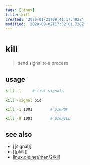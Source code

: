 ```yaml
---
tags: [linux]
title: kill
created: '2020-01-21T09:41:17.492Z'
modified: '2020-09-02T17:52:01.728Z'
---
```


# kill

> send signal to a process 

## usage
```sh
kill -l     # list signals

kill -signal pid

kill -1 1001        # SIGHUP

kill -9 1001        # SIGKILL
```
## see also
- [[signal]]
- [[pkill]]
- [linux.die.net/man/2/kill](https://linux.die.net/man/2/kill)

